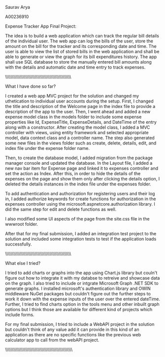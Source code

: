 Saurav Arya

A00236910

Expense Tracker App Final Project: 

The idea is to build a web application which can track the regular bill details of the individual user. The web app can log the bills of the user, store the amount on the bill for the tracker and its corresponding date and time. The user is able to view the list of stored bills in the web application and shall be able to generate or view the graph for its bill expenditures history. The app shall use SQL database to store the manually entered bill amounts along with the details and automatic date and time entry to track expenses.


\\\\\\\\\\\\\\\\\\\\\\\\\\\\\\\\\\\\\\\\\\\\\\\\\\\\\\\\\\\\\\\\\\\\\\\\\\\\\\\\\\\\\\\\\\\\\\\\\\

What I have done so far?

I created a web app MVC project for the solution and changed my uthetication to individual user accounts during the setup. First, I changed the title and description of the Welcome page in the index file to provide a description of the app to the user. Then, I went ahead and added a new expense model class in the models folder to include some expense properties like Id, ExpenseTitle, ExpenseDetails, and DateTime of the entry along with a constructor. After creating the model class, I added a MVC controller with views, using entity framework and selected appropriate model, data context class and a controller name. The step also generated some new files in the views folder such as create, delete, details, edit, and index file under the expense folder name. 

Then, to create the database model, I added migration from the package manager console and updated the database. In the Layout file, I added a new nav bar item for Expense page and linked it to expenses controller and set the action as Index. After this, in order to hide the details of the expenses on the page and show them only after clicking the details option, I deleted the details instances in the index file under the expenses folder.

To add authentication and authorization for registering users and their log in, I added authorize keywords for create functions for authorization in the expenses controller using the microsoft.aspnetcore.authorization library. I did the same step for edit and delete functions as well.

I also modified some UI aspects of the page from the site.css file in the wwwroot folder.

After that for my final submission, I added an integration test project to the solution and included some integration tests to test if the application loads successfully.


\\\\\\\\\\\\\\\\\\\\\\\\\\\\\\\\\\\\\\\\\\\\\\\\\\\\\\\\\\\\\\\\\\\\\\\\\\\\\\\\\\\\\\\\\\\\\\\\\\

What else I tried?

I tried to add charts or graphs into the app using Chart.js library but couln't figure out how to integrate it with my databse to retreive and showcase data on the graph. I also tried to include or intgrate Microsoft Graph .NET SDK to generate graphs. I installed microsoft's authentication library and OWIN middleware NuGet packages but couldn't figure out the further steps to work it down with the expense inputs of the user over the entered dateTime. Further, I tried to find charts option in the tools menu and other inbuilt graph options but I think those are available for different kind of projects which include forms. 

For my final submission, I tried to include a WebAPI project in the solution but couldn't think of any value add it can provide in this kind of an application as there are no specific functions like the previous web calculator app to call from the webAPI project.

\\\\\\\\\\\\\\\\\\\\\\\\\\\\\\\\\\\\\\\\\\\\\\\\\\\\\\\\\\\\\\\\\\\\\\\\\\\\\\\\\\\\\\\\\\\\\\\\\\\




